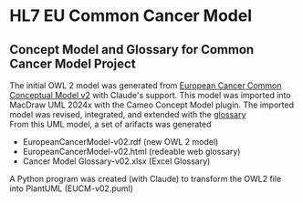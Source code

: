 # HL7 EU Common Cancer Model
## Concept Model and Glossary for Common Cancer Model Project

The initial OWL 2 model was generated from [European Cancer Common Conceptual Model v2](https://confluence.hl7.org/download/attachments/281282385/CancerLogicalModel_20250414_Rev.png?version=1&modificationDate=1744961792994&api=v2) with Claude's support. 
This model was imported into MacDraw UML 2024x with the Cameo Concept Model plugin. The imported model was revised, integrated, and extended with the [glossary](https://confluence.hl7.org/spaces/HEU/pages/281282385/Cancer+Common+Model+Project+Edition+1)  
From this UML model, a set of arifacts was generated 

* EuropeanCancerModel-v02.rdf (new OWL 2 model)
* EuropeanCancerModel-v02.html (redeable web glossary)
* Cancer Model Glossary-v02.xlsx (Excel Glossary)

A Python program was created (with Claude) to transform the OWL2 file into PlantUML (EUCM-v02.puml)
